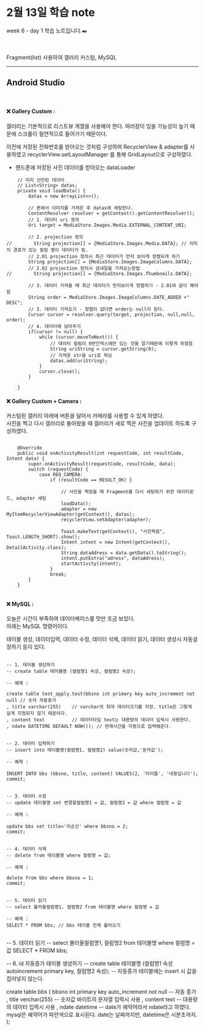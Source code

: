 2월 13일 학습 note
===================


week 6 - day 1 학습 노트입니다.:black_nib:  

<br/>

Fragment(list) 사용하여 갤러리 커스텀, MySQL <br/>

----------


Android Studio
-------------
<br/>

#### :x:  Gallery Custom :

갤러리는 기본적으로 리스트뷰 계열을 사용해야 한다. 여러장이 있을 가능성이 높기 때문에 스크롤이 필연적으로 들어가기 때문이다.
  
이전에 저장된 전화번호를 받아오는 것처럼 구성하여 RecyclerView & adapter를 사용하였고 recyclerView.setLayoutManager 를 통해 GridLayout으로 구성하였다.  

* 핸드폰에 저장된 사진 데이터를 받아오는 dataLoader
```
	// 미리 선언된 데이터 
	// List<String> datas;
	private void loadData() {
        datas = new ArrayList<>();

        // 폰에서 이미지를 가져온 후 datas에 세팅한다.
        ContentResolver resolver = getContext().getContentResolver();
        // 1. 데이터 uri 정의
        Uri target = MediaStore.Images.Media.EXTERNAL_CONTENT_URI;

        // 2. projection 정의
//        String projection[] = {MediaStore.Images.Media.DATA}; // 이미지 경로가 있는 컬럼 명이 데이터가 됨.
        // 2.01 projection 정의시 최근 데이터가 먼저 보이게 정렬되게 하기
        String projection[] = {MediaStore.Images.ImageColumns.DATA};
        // 2.02 projection 정의시 섬네일을 가져오는방법
//        String projection[] = {MediaStore.Images.Thumbnails.DATA};

        // 3. 데이터 가져올 때 최근 데이터가 먼저보이게 정렬하기 - 2.01와 같이 해야함
        String order = MediaStore.Images.ImageColumns.DATE_ADDED +" DESC";
        // 3. 데이터 가져오기 - 정렬이 없다면 order는 null이 된다.
        Cursor cursor = resolver.query(target, projection, null,null, order);
        // 4. 데이터에 담아주기
        if(cursor != null) {
            while (cursor.moveToNext()) {
                // 데이터 컬럼이 0번인덱스에만 있는 것을 알기때문에 이렇게 하였음
                String uriString = cursor.getString(0);
                // 가져온 str을 uri로 파싱
                datas.add(uriString);
            }
            cursor.close();
        }

    }

```

#### :x:  Gallery Custom + Camera :

커스텀된 갤러리 아래에 버튼을 달아서 카메라를 사용할 수 있게 하였다.  
사진을 찍고 다시 갤러리로 돌아왔을 때 갤러리가 새로 찍은 사진을 업데이트 하도록 구성하였다.

```

    @Override
    public void onActivityResult(int requestCode, int resultCode, Intent data) {
        super.onActivityResult(requestCode, resultCode, data);
        switch (requestCode) {
            case REQ_CAMERA:
                if (resultCode == RESULT_OK) {

                    // 사진을 찍었을 때 Fragment를 다시 세팅하기 위한 데이터로드, adapter 세팅
                    loadData();
                    adapter = new MyItemRecyclerViewAdapter(getContext(), datas);
                    recyclerView.setAdapter(adapter);

                    Toast.makeText(getContext(), "사진찍음", Toast.LENGTH_SHORT).show();
                    Intent intent = new Intent(getContext(), DetailActivity.class);
                    String dataAdress = data.getData().toString();
                    intent.putExtra("adress", dataAdress);
                    startActivity(intent);
                }
                break;
        }
    }


```

#### :x:  MySQL :

오늘은 시간이 부족하여 데이터베이스를 맛만 조금 보았다.  
아래는 MySQL 명령어이다. 

테이블 생성, 데이터입력, 데이터 수정, 데이터 삭제, 데이터 읽기, 데이터 생성시 자동설정하기 등이 있다. 

``` MySQL

-- 1. 테이블 생성하기
-- create table 테이블명 (컬럼명1 속성, 컬럼명2 속성);

-- 예제 : 

create table test_apply.test(bbsno int primary key auto_increment not null // 숫자 자동증가
, title varchar(255) 	// varchar의 최대 데이터크기를 지정. title은 그렇게 길게 지정되지 않기 때문이다.
, content text 			// 데이터타입 text는 대용량의 데이터 입력시 사용한다.
, ndate DATETIME DEFAULT NOW()); // 현재시간을 자동으로 입력해준다.


-- 2. 데이터 입력하기
-- insert into 테이블명(컬럼명1, 컬럼명2) value(숫자값,'문자값');

-- 예제 :

INSERT INTO bbs (bbsno, title, content) VALUES(2, '타이틀', '내용입니다');
commit;


-- 3. 데이터 수정
-- update 테이블명 set 변경할컬럼명1 = 값, 컬럼명2 = 값 where 컬럼명 = 값

-- 예제 : 

update bbs set title='이순신' where bbsno = 2;
commit;


-- 4. 데이터 삭제
-- delete from 테이블명 where 컬럼명 = 값;

-- 예제 : 

delete from bbs where bbsno = 1;
commit;


-- 5. 데이터 읽기 
-- select 불러올컬럼명1, 컬럼명2 from 테이블명 where 컬럼명 = 값

-- 예제 : 
SELECT * FROM bbs; // bbs 테이블 전체 불러오기 


```




-- 5. 데이터 읽기 
-- select 불러올컬럼명1, 컬럼명2 from 테이블명 where 컬럼명 = 값
SELECT * FROM bbs;


-- 6. id 자동증가 테이블 생성하기
-- create table 테이블명 (컬럼명1 속성 autoincrement primary key, 컬럼명2 속성);
-- 자동증가 테이블에는 insert 시 값을 집어넣지 않는다.

create table bbs (
	bbsno int primary key auto_increment not null -- 자동 증가
	, title verchar(255) -- 숫자값 바이트의 문자열 입력시 사용
	, content text -- 대용량의 데이터 입력시 사용
	, ndate datetime -- date가 예약어라서 ndate라고 하였다. mysql은 예약어가 파란색으로 표시된다. date는 날짜까지만, datetime은 시분초까지.
	);